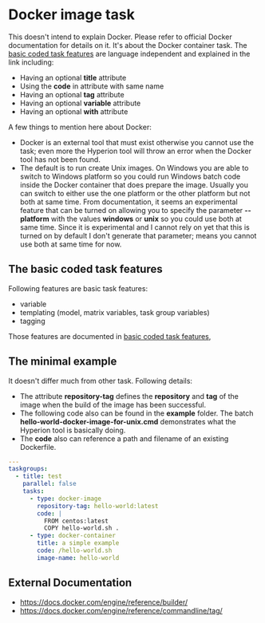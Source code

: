 # Docker image task

This doesn't intend to explain Docker. Please refer to official Docker
documentation for details on it. It's about the Docker container task.
The [basic coded task features](basic-coded-task-features.md) are language
independent and explained in the link including:

- Having an optional **title** attribute
- Using the **code** in attribute with same name
- Having an optional **tag** attribute
- Having an optional **variable** attribute
- Having an optional **with** attribute

A few things to mention here about Docker:

- Docker is an external tool that must exist otherwise you cannot
  use the task; even more the Hyperion tool will throw an error
  when the Docker tool has not been found.
- The default is to run create Unix images. On Windows you are
  able to switch to Windows platform so you could run Windows batch code inside
  the Docker container that does prepare the image. Usually you can switch to either
  use the one platform or the other platform but not both at same time. From documentation, it seems an
  experimental feature that can be turned on allowing you to specify the
  parameter **--platform** with the values **windows** or **unix** so you could
  use both at same time. Since it is experimental and I cannot rely on yet that this
  is turned on by default I don't generate that parameter; means you cannot
  use both at same time for now.
  
## The basic coded task features

Following features are basic task features:

 - variable
 - templating (model, matrix variables, task group variables)
 - tagging

Those features are documented in [basic coded task features](basic-coded-task-features.md),


## The minimal example

It doesn't differ much from other task. Following details:

 - The attribute **repository-tag** defines the **repository** and **tag** of
   the image when the build of the image has been successful.
 - The following code also can be found in the **example** folder.
   The batch **hello-world-docker-image-for-unix.cmd** demonstrates what the
   Hyperion tool is basically doing.
 - The **code** also can reference a path and filename of an existing Dockerfile.

```yaml
---
taskgroups:
  - title: test
    parallel: false
    tasks:
      - type: docker-image
        repository-tag: hello-world:latest
        code: |
          FROM centos:latest
          COPY hello-world.sh .
      - type: docker-container
        title: a simple example
        code: /hello-world.sh
        image-name: hello-world
```

## External Documentation

 - https://docs.docker.com/engine/reference/builder/
 - https://docs.docker.com/engine/reference/commandline/tag/
